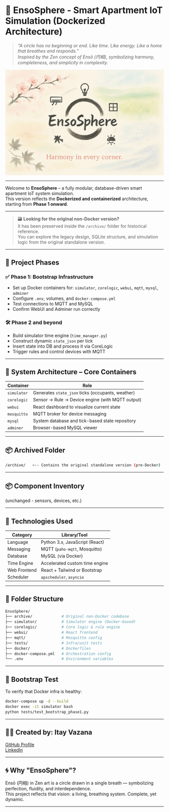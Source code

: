 # 🧿 EnsoSphere - Smart Apartment IoT Simulation (Dockerized Architecture)

> *“A circle has no beginning or end. Like time. Like energy. Like a home that breathes and responds.”*  
> *Inspired by the Zen concept of Ensō (円相), symbolizing harmony, completeness, and simplicity in complexity.*

![Smart Apartment Cover](assets/Final_Cover.PNG)

---

Welcome to **EnsoSphere** – a fully modular, database-driven smart apartment IoT system simulation.  
This version reflects the **Dockerized and containerized** architecture, starting from **Phase 1 onward**.

---

> 🗃️ **Looking for the original non-Docker version?**  
> It has been preserved inside the `/archive/` folder for historical reference.  
> You can explore the legacy design, SQLite structure, and simulation logic from the original standalone version.

---

## 📌 Project Phases

### ✅ Phase 1: Bootstrap Infrastructure
- Set up Docker containers for: `simulator`, `corelogic`, `webui`, `mqtt`, `mysql`, `adminer`
- Configure `.env`, volumes, and `docker-compose.yml`
- Test connections to MQTT and MySQL
- Confirm WebUI and Adminer run correctly

### 🛠 Phase 2 and beyond
- Build simulator time engine (`time_manager.py`)
- Construct dynamic `state_json` per tick
- Insert state into DB and process it via CoreLogic
- Trigger rules and control devices with MQTT

---

## 🧱 System Architecture – Core Containers

| Container       | Role                                               |
|----------------|----------------------------------------------------|
| `simulator`     | Generates `state_json` ticks (occupants, weather) |
| `corelogic`     | Sensor → Rule → Device engine (with MQTT output) |
| `webui`         | React dashboard to visualize current state        |
| `mosquitto`     | MQTT broker for device messaging                  |
| `mysql`         | System database and tick-based state repository  |
| `adminer`       | Browser-based MySQL viewer                        |

---

## 📦 Archived Folder

```bash
/archive/   <-- Contains the original standalone version (pre-Docker)
```

---

## 📦 Component Inventory
(unchanged - sensors, devices, etc.)

---

## 🔧 Technologies Used

| Category       | Library/Tool        |
|----------------|---------------------|
| Language       | Python 3.x, JavaScript (React) |
| Messaging      | MQTT (`paho-mqtt`, Mosquitto)  |
| Database       | MySQL (via Docker)             |
| Time Engine    | Accelerated custom time engine |
| Web Frontend   | React + Tailwind or Bootstrap  |
| Scheduler      | `apscheduler`, `asyncio`       |

---

## 📂 Folder Structure

```bash
EnsoSphere/
├── archive/             # Original non-Docker codebase
├── simulator/           # Simulator engine (Docker-based)
├── corelogic/           # Core logic & rule engine
├── webui/               # React frontend
├── mqtt/                # Mosquitto config
├── tests/               # Infra/unit tests
├── docker/              # Dockerfiles
├── docker-compose.yml   # Orchestration config
└── .env                 # Environment variables
```

---

## 🧪 Bootstrap Test

To verify that Docker infra is healthy:
```bash
docker-compose up -d --build
docker exec -it simulator bash
python tests/test_bootstrap_phase1.py
```

---

## 👨‍💻 Created by: Itay Vazana

[GitHub Profile](https://github.com/ItayVazana1)  
[LinkedIn](https://www.linkedin.com/in/itayvazana)

---

## 🌀 Why "EnsoSphere"?
Ensō (円相) in Zen art is a circle drawn in a single breath — symbolizing perfection, fluidity, and interdependence.  
This project reflects that vision: a living, breathing system. Complete, yet dynamic.

---